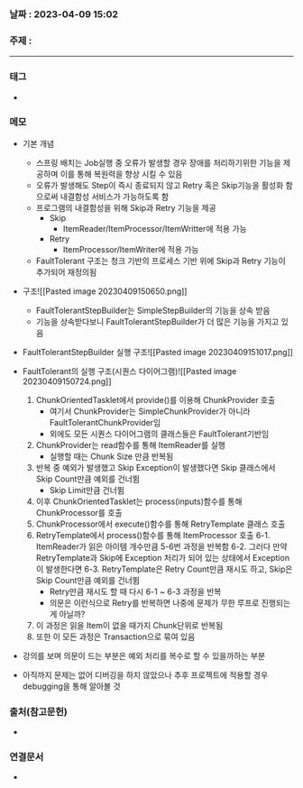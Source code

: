 ### 날짜 : 2023-04-09 15:02
### 주제 :
---
### 태그
* 

### 메모
* 기본 개념
	* 스프링 배치는 Job실행 중 오류가 발생할 경우 장애를 처리하기위한 기능을 제공하며 이를 통해 복원력을 향상 시킬 수 있음
	* 오류가 발생해도 Step이 즉시 종료되지 않고 Retry 혹은 Skip기능을 활성화 함으로써 내결함성 서비스가 가능하도록 함
	* 프로그램의 내결함성을 위해 Skip과 Retry 기능을 제공
		* Skip
			* ItemReader/ItemProcessor/ItemWritter에 적용 가능
		* Retry
			* ItemProcessor/ItemWriter에 적용 가능
	* FaultTolerant 구조는 청크 기반의 프로세스 기반 위에 Skip과 Retry 기능이 추가되어 재정의됨
	
* 구조![[Pasted image 20230409150650.png]]
	* FaultTolerantStepBuilder는 SimpleStepBuilder의 기능을 상속 받음
	* 기능을 상속받다보니 FaultTolerantStepBuilder가 더 많은 기능을 가지고 있음
	
* FaultTolerantStepBuilder 실행 구조![[Pasted image 20230409151017.png]]

* FaultTolerant의 실행 구조(시퀀스 다이어그램)![[Pasted image 20230409150724.png]]
	1. ChunkOrientedTasklet에서 provide()를 이용해 ChunkProvider 호출
		* 여기서 ChunkProvider는 SimpleChunkProvider가 아니라 FaultTolerantChunkProvider임
		* 외에도 모든 시퀀스 다이어그램의 클래스들은 FaultTolerant기반임
	2. ChunkProvider는 read함수를 통해 ItemReader를 실행
		* 실행할 때는 Chunk Size 만큼 반복됨
	3. 반복 중 예외가 발생했고 Skip Exception이 발생했다면 Skip 클래스에서 Skip Count만큼 예외를 건너뜀
		* Skip Limit만큼 건너뜀
	4. 이후 ChunkOrientedTasklet는 process(inputs)함수를 통해 ChunkProcessor를 호출
	5. ChunkProcessor에서 execute()함수를 통해 RetryTemplate 클래스 호출
	6. RetryTemplate에서 process()함수를 통해 ItemProcessor 호출
		6-1. ItemReader가 읽은 아이템 개수만큼 5-6번 과정을 반복함
		6-2. 그러다 만약 RetryTemplate과 Skip에 Exception 처리가 되어 있는 상태에서  Exception이 발생한다면
		6-3. RetryTemplate은 Retry Count만큼 재시도 하고, Skip은 Skip Count만큼 예외를 건너뜀
		* Retry만큼 재시도 할 때 다시 6-1 ~ 6-3 과정을 반복
		* 의문은 이런식으로 Retry를 반복하면 나중에 문제가 무한 루프로 진행되는게 아닐까?
	7. 이 과정은 읽을 Item이 없을 때가지 Chunk단위로 반복됨
	8. 또한 이 모든 과정은 Transaction으로 묶여 있음

 * 강의를 보며 의문이 드는 부분은 예외 처리를 복수로 할 수 있을까하는 부분
 * 아직까지 문제는 없어 디버깅을 하지 않았으나 추후 프로젝트에 적용할 경우 debugging을 통해 알아볼
 것
	
### 출처(참고문헌)
-  

### 연결문서
- 
